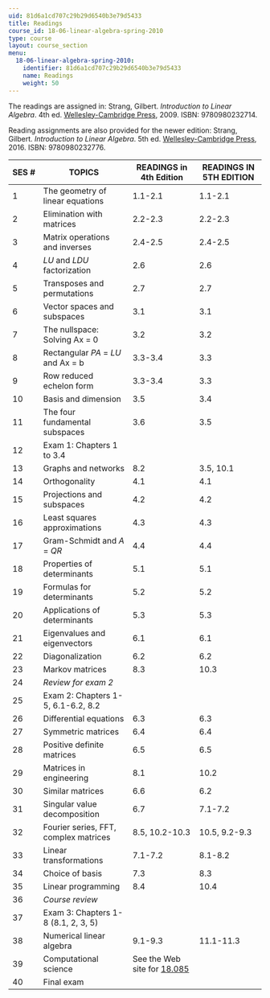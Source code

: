 ```yaml
---
uid: 81d6a1cd707c29b29d6540b3e79d5433
title: Readings
course_id: 18-06-linear-algebra-spring-2010
type: course
layout: course_section
menu:
  18-06-linear-algebra-spring-2010:
    identifier: 81d6a1cd707c29b29d6540b3e79d5433
    name: Readings
    weight: 50
---
```


The readings are assigned in: Strang, Gilbert. _Introduction to Linear Algebra_. 4th ed. [Wellesley-Cambridge Press](http://www.wellesleycambridge.com/), 2009. ISBN: 9780980232714.

Reading assignments are also provided for the newer edition: Strang, Gilbert. _Introduction to Linear Algebra_. 5th ed. [Wellesley-Cambridge Press](http://www.wellesleycambridge.com/), 2016. ISBN: 9780980232776.

| SES # | TOPICS | READINGS in 4th Edition | READINGS IN 5TH EDITION |
| --- | --- | --- | --- |
| 1 | The geometry of linear equations | 1.1-2.1 | 1.1-2.1 |
| 2 | Elimination with matrices | 2.2-2.3 | 2.2-2.3 |
| 3 | Matrix operations and inverses | 2.4-2.5 | 2.4-2.5   |
| 4 | _LU_ and _LDU_ factorization | 2.6 | 2.6   |
| 5 | Transposes and permutations | 2.7 | 2.7   |
| 6 | Vector spaces and subspaces | 3.1 | 3.1   |
| 7 | The nullspace: Solving Ax = 0 | 3.2 | 3.2   |
| 8 | Rectangular _PA_ \= _LU_ and Ax = b | 3.3-3.4 | 3.3 |
| 9 | Row reduced echelon form | 3.3-3.4 | 3.3 |
| 10 | Basis and dimension | 3.5 | 3.4 |
| 11 | The four fundamental subspaces | 3.6 | 3.5 |
| 12 | Exam 1: Chapters 1 to 3.4 |   |   |
| 13 | Graphs and networks | 8.2 | 3.5, 10.1 |
| 14 | Orthogonality | 4.1 | 4.1 |
| 15 | Projections and subspaces | 4.2 | 4.2 |
| 16 | Least squares approximations | 4.3 | 4.3 |
| 17 | Gram-Schmidt and _A_ = _QR_ | 4.4 | 4.4 |
| 18 | Properties of determinants | 5.1 | 5.1 |
| 19 | Formulas for determinants | 5.2 | 5.2 |
| 20 | Applications of determinants | 5.3 | 5.3 |
| 21 | Eigenvalues and eigenvectors | 6.1 | 6.1 |
| 22 | Diagonalization | 6.2 | 6.2 |
| 23 | Markov matrices | 8.3 | 10.3 |
| 24 | _Review for exam 2_ |   |   |
| 25 | Exam 2: Chapters 1-5, 6.1-6.2, 8.2 |   |   |
| 26 | Differential equations | 6.3 | 6.3 |
| 27 | Symmetric matrices | 6.4 | 6.4 |
| 28 | Positive definite matrices | 6.5 | 6.5 |
| 29 | Matrices in engineering | 8.1 | 10.2 |
| 30 | Similar matrices | 6.6 | 6.2 |
| 31 | Singular value decomposition | 6.7 | 7.1-7.2 |
| 32 | Fourier series, FFT, complex matrices | 8.5, 10.2-10.3 | 10.5, 9.2-9.3 |
| 33 | Linear transformations | 7.1-7.2 | 8.1-8.2 |
| 34 | Choice of basis | 7.3 | 8.3 |
| 35 | Linear programming | 8.4 | 10.4 |
| 36 | _Course review_ |   |   |
| 37 | Exam 3: Chapters 1-8 (8.1, 2, 3, 5) |   |   |
| 38 | Numerical linear algebra | 9.1-9.3 | 11.1-11.3 |
| 39 | Computational science | See the Web site for [18.085](/courses/mathematics/18-085-computational-science-and-engineering-i-fall-2008/) |   |
| 40 | Final exam |   |